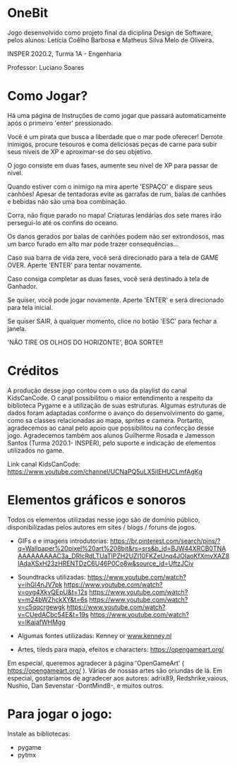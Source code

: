 # OneBit

Jogo desenvolvido como projeto final da diciplina Design de Software, pelos alunos: Letícia Coêlho Barbosa e Matheus Silva Melo de Oliveira. 

INSPER 2020.2, Turma 1A - Engenharia

Professor: Luciano Soares

# Como Jogar?

Há uma página de Instruções de como jogar que passará automaticamente após o primeiro 'enter' pressionado. 

Você é um pirata que busca a liberdade que o mar pode oferecer! Derrote inimigos, procure tesouros e coma deliciosas peças de carne para subir seus níveis de XP e aproximar-se do seu objetivo.

O jogo consiste em duas fases, aumente seu nivel de XP para passar de nivel.

Quando estiver com o inimigo na mira aperte 'ESPAÇO' e dispare seus canhões! Apesar de tentadoras evite as garrafas de rum, balas de canhões e bebidas não são uma boa combinação.

Corra, não fique parado no mapa! Criaturas lendárias dos sete mares irão persegui-lo até os confins do oceano.

Os danos gerados por balas de canhões podem não ser extrondosos, mas um barco furado em alto mar pode trazer consequências...

Caso sua barra de vida zere, você será direcionado para a tela de GAME OVER. Aperte 'ENTER' para tentar novamente.

Caso consiga completar as duas fases, você será destinado à tela de Ganhador.

Se quiser, você pode jogar novamente. Aperte 'ENTER' e será direcionado para tela inicial.

Se quiser SAIR, à qualquer momento, clice no botão 'ESC' para fechar a janela.

'NÃO TIRE OS OLHOS DO HORIZONTE', BOA SORTE!!

# Créditos

A produção desse jogo contou com o uso da playlist do canal KidsCanCode. O canal possibilitou o maior entendimento a respeito da biblioteca Pygame e a utilização de suas estruturas. Algumas estruturas de dados foram adaptadas conforme o avanço do desenvolvimento do game, como sa classes relacionadas ao mapa, sprites e camera. Portanto, agradecemos ao canal pelo apoio que possibilitou na confecção desse jogo. Agradecemos também aos alunos Guilherme Rosada e Jamesson Santos (Turma 2020.1- INSPER), pelo suporte e indicação de elementos utilizados no game.

Link canal KidsCanCode: https://www.youtube.com/channel/UCNaPQ5uLX5iIEHUCLmfAgKg

# Elementos gráficos e sonoros

Todos os elementos utilizadas nesse jogo são de domínio público, disponibilizadas pelos autores em sites / blogs / foruns de jogos.

- GIFs e e imagens introdutorias: 
https://br.pinterest.com/search/pins/?q=Wallpaper%20pixel%20art%208bit&rs=srs&b_id=BJW44XRCB0TNAAAAAAAAAAC3a_DRlcRdLTUaTlPZH2UZI10FKZeUnq4JOIaoKfXmvXAZ8lAdaXSxH23zHRENTDzC6U46P0Co8w&source_id=UftzJCiv

- Soundtracks utilizadas:
https://www.youtube.com/watch?v=ihGl4nJV7pk
https://www.youtube.com/watch?v=oyg4XkvQEpU&t=12s
https://www.youtube.com/watch?v=m24bWZhckXY&t=6s
https://www.youtube.com/watch?v=c5qqcrgewgk
https://www.youtube.com/watch?v=CUedACbc54E&t=19s
https://www.youtube.com/watch?v=lKaiafWHMgg

- Algumas fontes utilizadas: Kenney or www.kenney.nl

- Artes, tileds para mapa, efeitos e characters: 
https://opengameart.org/


Em especial, queremos agradecer à página 'OpenGameArt' ( https://opengameart.org/ ). Várias de nossas artes são oriundas de lá. Em especial, gostaríamos de agradecer aos autores: adrix89, Redshrike,vaious, Nushio, Dan Sevenstar -DontMind8-, e muitos outros.

# Para jogar o jogo:

Instale as bibliotecas:

- pygame
- pytmx